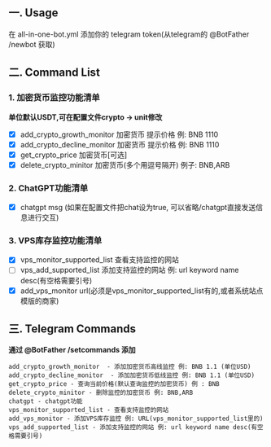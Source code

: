 ## 一. Usage

在 all-in-one-bot.yml 添加你的 telegram token(从telegram的 @BotFather /newbot 获取)

## 二. Command List
### 1. 加密货币监控功能清单

__单位默认USDT,可在配置文件crypto -> unit修改__

- [x] add_crypto_growth_monitor 加密货币 提示价格 例: BNB 1110
- [x] add_crypto_decline_monitor 加密货币 提示价格 例: BNB 1110
- [x] get_crypto_price 加密货币[可选]
- [x] delete_crypto_minitor 加密货币(多个用逗号隔开) 例子: BNB,ARB

### 2. ChatGPT功能清单

- [x] chatgpt msg (如果在配置文件把chat设为true, 可以省略/chatgpt直接发送信息进行交互)

### 3. VPS库存监控功能清单

- [x] vps_monitor_supported_list 查看支持监控的网站
- [ ] vps_add_supported_list 添加支持监控的网站 例: url keyword name desc(有空格需要引号)
- [x] add_vps_monitor url(必须是vps_monitor_supported_list有的,或者系统站点模版的商家)
## 三. Telegram Commands

__通过 @BotFather /setcommands 添加__

```
add_crypto_growth_monitor  - 添加加密货币高线监控 例: BNB 1.1 (单位USD)
add_crypto_decline_monitor  - 添加加密货币低线监控 例: BNB 1.1 (单位USD)
get_crypto_price - 查询当前价格(默认查询监控的加密货币) 例 : BNB
delete_crypto_minitor - 删除监控的加密货币 例: BNB,ARB
chatgpt - chatgpt功能
vps_monitor_supported_list - 查看支持监控的网站
add_vps_monitor - 添加VPS库存监控 例: URL(vps_monitor_supported_list里的)
vps_add_supported_list - 添加支持监控的网站 例: url keyword name desc(有空格需要引号)
```